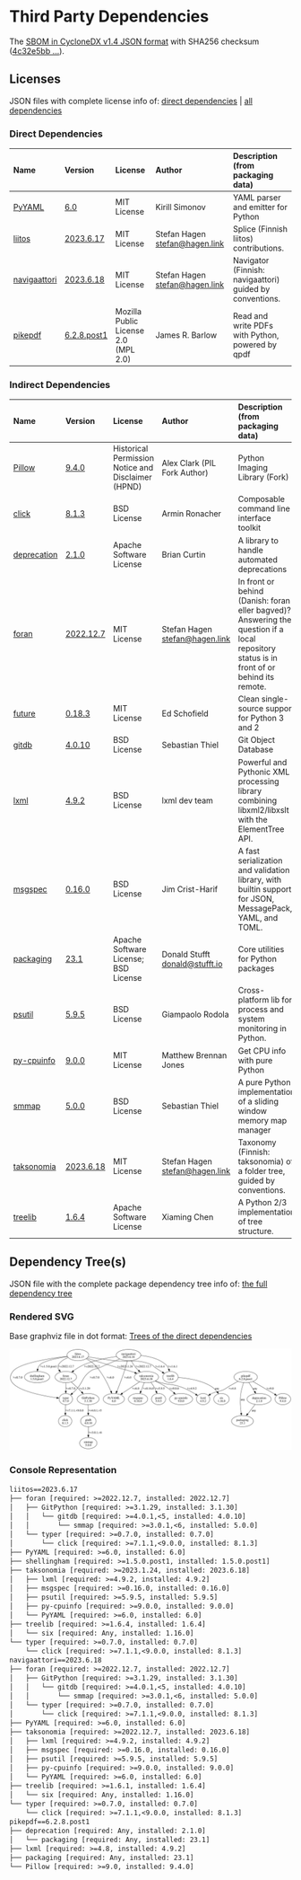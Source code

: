 # Third Party Dependencies

<!--[[[fill sbom_sha256()]]]-->
The [SBOM in CycloneDX v1.4 JSON format](https://git.sr.ht/~sthagen/etiketti/blob/default/sbom/cdx.json) with SHA256 checksum ([4c32e5bb ...](https://git.sr.ht/~sthagen/etiketti/blob/default/sbom/cdx.json.sha256 "sha256:4c32e5bb106c16ce9e4525d55283044ef071744cdab194ecb5892e5d46c6cd93")).
<!--[[[end]]] (checksum: c625270ea8b1bf06584f032dfcddaa72)-->
## Licenses 

JSON files with complete license info of: [direct dependencies](direct-dependency-licenses.json) | [all dependencies](all-dependency-licenses.json)

### Direct Dependencies

<!--[[[fill direct_dependencies_table()]]]-->
| Name                                                    | Version                                                       | License                              | Author                           | Description (from packaging data)                        |
|:--------------------------------------------------------|:--------------------------------------------------------------|:-------------------------------------|:---------------------------------|:---------------------------------------------------------|
| [PyYAML](https://pyyaml.org/)                           | [6.0](https://pypi.org/project/PyYAML/6.0/)                   | MIT License                          | Kirill Simonov                   | YAML parser and emitter for Python                       |
| [liitos](https://git.sr.ht/~sthagen/liitos)             | [2023.6.17](https://pypi.org/project/liitos/2023.6.17/)       | MIT License                          | Stefan Hagen <stefan@hagen.link> | Splice (Finnish liitos) contributions.                   |
| [navigaattori](https://git.sr.ht/~sthagen/navigaattori) | [2023.6.18](https://pypi.org/project/navigaattori/2023.6.18/) | MIT License                          | Stefan Hagen <stefan@hagen.link> | Navigator (Finnish: navigaattori) guided by conventions. |
| [pikepdf](https://github.com/pikepdf/pikepdf)           | [6.2.8.post1](https://pypi.org/project/pikepdf/6.2.8.post1/)  | Mozilla Public License 2.0 (MPL 2.0) | James R. Barlow                  | Read and write PDFs with Python, powered by qpdf         |
<!--[[[end]]] (checksum: 38d3a42c149f8d4f21a482c9d5834a1b)-->

### Indirect Dependencies

<!--[[[fill indirect_dependencies_table()]]]-->
| Name                                                   | Version                                                     | License                                            | Author                           | Description (from packaging data)                                                                                                         |
|:-------------------------------------------------------|:------------------------------------------------------------|:---------------------------------------------------|:---------------------------------|:------------------------------------------------------------------------------------------------------------------------------------------|
| [Pillow](https://python-pillow.org)                    | [9.4.0](https://pypi.org/project/Pillow/9.4.0/)             | Historical Permission Notice and Disclaimer (HPND) | Alex Clark (PIL Fork Author)     | Python Imaging Library (Fork)                                                                                                             |
| [click](https://palletsprojects.com/p/click/)          | [8.1.3](https://pypi.org/project/click/8.1.3/)              | BSD License                                        | Armin Ronacher                   | Composable command line interface toolkit                                                                                                 |
| [deprecation](http://deprecation.readthedocs.io/)      | [2.1.0](https://pypi.org/project/deprecation/2.1.0/)        | Apache Software License                            | Brian Curtin                     | A library to handle automated deprecations                                                                                                |
| [foran](https://git.sr.ht/~sthagen/foran)              | [2022.12.7](https://pypi.org/project/foran/2022.12.7/)      | MIT License                                        | Stefan Hagen <stefan@hagen.link> | In front or behind (Danish: foran eller bagved)? Answering the question if a local repository status is in front of or behind its remote. |
| [future](https://python-future.org)                    | [0.18.3](https://pypi.org/project/future/0.18.3/)           | MIT License                                        | Ed Schofield                     | Clean single-source support for Python 3 and 2                                                                                            |
| [gitdb](https://github.com/gitpython-developers/gitdb) | [4.0.10](https://pypi.org/project/gitdb/4.0.10/)            | BSD License                                        | Sebastian Thiel                  | Git Object Database                                                                                                                       |
| [lxml](https://lxml.de/)                               | [4.9.2](https://pypi.org/project/lxml/4.9.2/)               | BSD License                                        | lxml dev team                    | Powerful and Pythonic XML processing library combining libxml2/libxslt with the ElementTree API.                                          |
| [msgspec](https://jcristharif.com/msgspec/)            | [0.16.0](https://pypi.org/project/msgspec/0.16.0/)          | BSD License                                        | Jim Crist-Harif                  | A fast serialization and validation library, with builtin support for JSON, MessagePack, YAML, and TOML.                                  |
| [packaging](https://github.com/pypa/packaging)         | [23.1](https://pypi.org/project/packaging/23.1/)            | Apache Software License; BSD License               | Donald Stufft <donald@stufft.io> | Core utilities for Python packages                                                                                                        |
| [psutil](https://github.com/giampaolo/psutil)          | [5.9.5](https://pypi.org/project/psutil/5.9.5/)             | BSD License                                        | Giampaolo Rodola                 | Cross-platform lib for process and system monitoring in Python.                                                                           |
| [py-cpuinfo](https://github.com/workhorsy/py-cpuinfo)  | [9.0.0](https://pypi.org/project/py-cpuinfo/9.0.0/)         | MIT License                                        | Matthew Brennan Jones            | Get CPU info with pure Python                                                                                                             |
| [smmap](https://github.com/gitpython-developers/smmap) | [5.0.0](https://pypi.org/project/smmap/5.0.0/)              | BSD License                                        | Sebastian Thiel                  | A pure Python implementation of a sliding window memory map manager                                                                       |
| [taksonomia](https://git.sr.ht/~sthagen/taksonomia)    | [2023.6.18](https://pypi.org/project/taksonomia/2023.6.18/) | MIT License                                        | Stefan Hagen <stefan@hagen.link> | Taxonomy (Finnish: taksonomia) of a folder tree, guided by conventions.                                                                   |
| [treelib](https://github.com/caesar0301/treelib)       | [1.6.4](https://pypi.org/project/treelib/1.6.4/)            | Apache Software License                            | Xiaming Chen                     | A Python 2/3 implementation of tree structure.                                                                                            |
<!--[[[end]]] (checksum: 3332a2c299272507d72e3b9b0e2faaca)-->

## Dependency Tree(s)

JSON file with the complete package dependency tree info of: [the full dependency tree](package-dependency-tree.json)

### Rendered SVG

Base graphviz file in dot format: [Trees of the direct dependencies](package-dependency-tree.dot.txt)

<img src="./package-dependency-tree.svg" alt="Trees of the direct dependencies" title="Trees of the direct dependencies"/>

### Console Representation

<!--[[[fill dependency_tree_console_text()]]]-->
````console
liitos==2023.6.17
├── foran [required: >=2022.12.7, installed: 2022.12.7]
│   ├── GitPython [required: >=3.1.29, installed: 3.1.30]
│   │   └── gitdb [required: >=4.0.1,<5, installed: 4.0.10]
│   │       └── smmap [required: >=3.0.1,<6, installed: 5.0.0]
│   └── typer [required: >=0.7.0, installed: 0.7.0]
│       └── click [required: >=7.1.1,<9.0.0, installed: 8.1.3]
├── PyYAML [required: >=6.0, installed: 6.0]
├── shellingham [required: >=1.5.0.post1, installed: 1.5.0.post1]
├── taksonomia [required: >=2023.1.24, installed: 2023.6.18]
│   ├── lxml [required: >=4.9.2, installed: 4.9.2]
│   ├── msgspec [required: >=0.16.0, installed: 0.16.0]
│   ├── psutil [required: >=5.9.5, installed: 5.9.5]
│   ├── py-cpuinfo [required: >=9.0.0, installed: 9.0.0]
│   └── PyYAML [required: >=6.0, installed: 6.0]
├── treelib [required: >=1.6.4, installed: 1.6.4]
│   └── six [required: Any, installed: 1.16.0]
└── typer [required: >=0.7.0, installed: 0.7.0]
    └── click [required: >=7.1.1,<9.0.0, installed: 8.1.3]
navigaattori==2023.6.18
├── foran [required: >=2022.12.7, installed: 2022.12.7]
│   ├── GitPython [required: >=3.1.29, installed: 3.1.30]
│   │   └── gitdb [required: >=4.0.1,<5, installed: 4.0.10]
│   │       └── smmap [required: >=3.0.1,<6, installed: 5.0.0]
│   └── typer [required: >=0.7.0, installed: 0.7.0]
│       └── click [required: >=7.1.1,<9.0.0, installed: 8.1.3]
├── PyYAML [required: >=6.0, installed: 6.0]
├── taksonomia [required: >=2022.12.7, installed: 2023.6.18]
│   ├── lxml [required: >=4.9.2, installed: 4.9.2]
│   ├── msgspec [required: >=0.16.0, installed: 0.16.0]
│   ├── psutil [required: >=5.9.5, installed: 5.9.5]
│   ├── py-cpuinfo [required: >=9.0.0, installed: 9.0.0]
│   └── PyYAML [required: >=6.0, installed: 6.0]
├── treelib [required: >=1.6.1, installed: 1.6.4]
│   └── six [required: Any, installed: 1.16.0]
└── typer [required: >=0.7.0, installed: 0.7.0]
    └── click [required: >=7.1.1,<9.0.0, installed: 8.1.3]
pikepdf==6.2.8.post1
├── deprecation [required: Any, installed: 2.1.0]
│   └── packaging [required: Any, installed: 23.1]
├── lxml [required: >=4.8, installed: 4.9.2]
├── packaging [required: Any, installed: 23.1]
└── Pillow [required: >=9.0, installed: 9.4.0]
````
<!--[[[end]]] (checksum: af635214098488ac81d59618701a0b2e)-->
